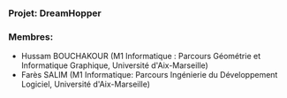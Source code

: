 ### Projet: DreamHopper

### Membres:

- Hussam BOUCHAKOUR (M1 Informatique : Parcours Géométrie et Informatique Graphique, Université d'Aix-Marseille)
- Farès SALIM (M1 Informatique: Parcours Ingénierie du Développement Logiciel, Université d'Aix-Marseille)

